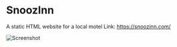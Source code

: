 # SnoozInn
A static HTML website for a local motel
Link: https://snoozinn.com/

![Screenshot](https://i.imgur.com/ZkHFUDl.jpg)
